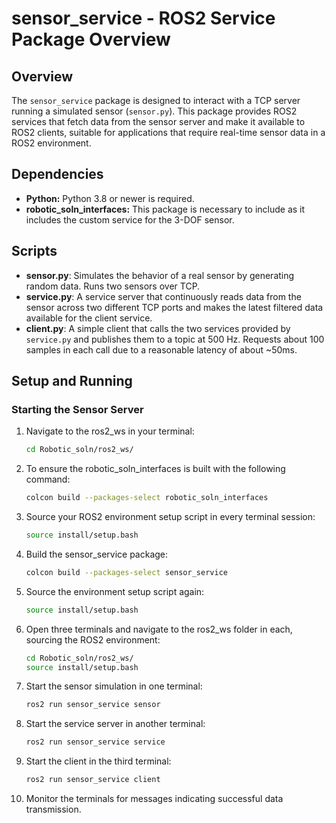# sensor_service - ROS2 Service Package Overview

## Overview
The `sensor_service` package is designed to interact with a TCP server running a simulated sensor (`sensor.py`). This package provides ROS2 services that fetch data from the sensor server and make it available to ROS2 clients, suitable for applications that require real-time sensor data in a ROS2 environment.

## Dependencies
- **Python:** Python 3.8 or newer is required.
- **robotic_soln_interfaces:** This package is necessary to include as it includes the custom service for the 3-DOF sensor.

## Scripts
- **sensor.py**: Simulates the behavior of a real sensor by generating random data. Runs two sensors over TCP.
- **service.py**: A service server that continuously reads data from the sensor across two different TCP ports and makes the latest filtered data available for the client service.
- **client.py**: A simple client that calls the two services provided by `service.py` and publishes them to a topic at 500 Hz. Requests about 100 samples in each call due to a reasonable latency of about ~50ms.

## Setup and Running
### Starting the Sensor Server
1. Navigate to the ros2_ws in your terminal:
   ```bash
   cd Robotic_soln/ros2_ws/
   ```
2. To ensure the robotic_soln_interfaces is built with the following command:
   ```bash
   colcon build --packages-select robotic_soln_interfaces
   ```
3. Source your ROS2 environment setup script in every terminal session:
   ```bash
   source install/setup.bash
   ```
4. Build the sensor_service package:
   ```bash
   colcon build --packages-select sensor_service
   ```
5. Source the environment setup script again:
   ```bash
   source install/setup.bash
   ```
6. Open three terminals and navigate to the ros2_ws folder in each, sourcing the ROS2 environment:
   ```bash
   cd Robotic_soln/ros2_ws/
   source install/setup.bash
   ```
7. Start the sensor simulation in one terminal:
   ```bash
   ros2 run sensor_service sensor
   ```
8. Start the service server in another terminal:
   ```bash
   ros2 run sensor_service service
   ```
9. Start the client in the third terminal:
   ```bash
   ros2 run sensor_service client
   ```
10. Monitor the terminals for messages indicating successful data transmission.
